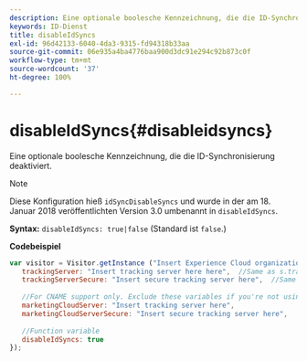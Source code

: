 ```yaml
---
description: Eine optionale boolesche Kennzeichnung, die die ID-Synchronisierung deaktiviert.
keywords: ID-Dienst
title: disableIdSyncs
exl-id: 96d42133-6040-4da3-9315-fd94318b33aa
source-git-commit: 06e935a4ba4776baa900d3dc91e294c92b873c0f
workflow-type: tm+mt
source-wordcount: '37'
ht-degree: 100%

---
```


# disableIdSyncs{#disableidsyncs}

Eine optionale boolesche Kennzeichnung, die die ID-Synchronisierung deaktiviert.

>[!NOTE]
>
>Diese Konfiguration hieß `idSyncDisableSyncs` und wurde in der am 18. Januar 2018 veröffentlichten Version 3.0 umbenannt in `disableIdSyncs`.

**Syntax:** `disableIdSyncs: true|false` (Standard ist `false`.)

**Codebeispiel**

```js
var visitor = Visitor.getInstance ("Insert Experience Cloud organization ID here",{ 
   trackingServer: "Insert tracking server here here",  //Same as s.trackingServer 
   trackingServerSecure: "Insert secure tracking server here",  //Same as s.trackingServerSecure 
 
   //For CNAME support only. Exclude these variables if you're not using CNAME 
   marketingCloudServer: "Insert tracking server here", 
   marketingCloudServerSecure: "Insert secure tracking server here", 
 
   //Function variable 
   disableIdSyncs: true 
});
```
